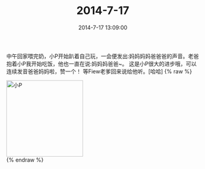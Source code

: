 ﻿---
title: 2014-7-17
date: 2014-7-17 13:09:00
tags:
categories: 妈妈
---
中午回家喂完奶，小P开始趴着自己玩，一会便发出:妈妈妈妈爸爸爸的声音。老爸抱着小P我开始吃饭，他也一直在说:妈妈妈爸爸~。
这是小P很大的进步哦，可以连续发音爸爸妈妈啦，赞一个！
等Fiew老爹回来说给他听。[哈哈]
{% raw %}
<div style="width:500 px">
<div style="float:left; width:100 px"><img src="/2014-7-17/微信图片_20171010155512.jpg" width="200" alt="小P"></div>
<div style="clear:both"></div>
</div>
{% endraw %}
